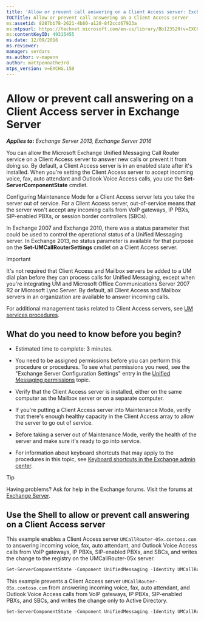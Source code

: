 ```yaml
---
title: 'Allow or prevent call answering on a Client Access server: Exchange 2013 Help'
TOCTitle: Allow or prevent call answering on a Client Access server
ms:assetid: 8287bb78-2621-4b80-a128-8f2ccd67923a
ms:mtpsurl: https://technet.microsoft.com/en-us/library/Bb123529(v=EXCHG.150)
ms:contentKeyID: 49315455
ms.date: 12/09/2016
ms.reviewer: 
manager: serdars
ms.author: v-mapenn
author: mattpennathe3rd
mtps_version: v=EXCHG.150
---
```


# Allow or prevent call answering on a Client Access server in Exchange Server

_**Applies to:** Exchange Server 2013, Exchange Server 2016_

You can allow the Microsoft Exchange Unified Messaging Call Router service on a Client Access server to answer new calls or prevent it from doing so. By default, a Client Access server is in an enabled state after it's installed. When you're setting the Client Access server to accept incoming voice, fax, auto attendant and Outlook Voice Access calls, you use the **Set-ServerComponentState** cmdlet.

Configuring Maintenance Mode for a Client Access server lets you take the server out of service. For a Client Access server, out-of-service means that the server won't accept any incoming calls from VoIP gateways, IP PBXs, SIP-enabled PBXs, or session border controllers (SBCs).

In Exchange 2007 and Exchange 2010, there was a status parameter that could be used to control the operational status of a Unified Messaging server. In Exchange 2013, no status parameter is available for that purpose on the **Set-UMCallRouterSettings** cmdlet on a Client Access server.

> [!IMPORTANT]
> It's not required that Client Access and Mailbox servers be added to a UM dial plan before they can process calls for Unified Messaging, except when you're integrating UM and Microsoft Office Communications Server 2007 R2 or Microsoft Lync Server. By default, all Client Access and Mailbox servers in an organization are available to answer incoming calls.

For additional management tasks related to Client Access servers, see [UM services procedures](um-services-procedures-exchange-2013-help.md).

## What do you need to know before you begin?

- Estimated time to complete: 3 minutes.

- You need to be assigned permissions before you can perform this procedure or procedures. To see what permissions you need, see the "Exchange Server Configuration Settings" entry in the [Unified Messaging permissions](unified-messaging-permissions-exchange-2013-help.md) topic.

- Verify that the Client Access server is installed, either on the same computer as the Mailbox server or on a separate computer.

- If you're putting a Client Access server into Maintenance Mode, verify that there's enough healthy capacity in the Client Access array to allow the server to go out of service.

- Before taking a server out of Maintenance Mode, verify the health of the server and make sure it's ready to go into service.

- For information about keyboard shortcuts that may apply to the procedures in this topic, see [Keyboard shortcuts in the Exchange admin center](keyboard-shortcuts-in-the-exchange-admin-center-2013-help.md).

> [!TIP]
> Having problems? Ask for help in the Exchange forums. Visit the forums at [Exchange Server](https://go.microsoft.com/fwlink/p/?linkid=60612).

## Use the Shell to allow or prevent call answering on a Client Access server

This example enables a Client Access server `UMCallRouter-05x.contoso.com` to answering incoming voice, fax, auto attendant, and Outlook Voice Access calls from VoIP gateways, IP PBXs, SIP-enabled PBXs, and SBCs, and writes the change to the registry on the UMCallRouter-05x server.

```powershell
Set-ServerComponentState -Component UnifiedMessaging -Identity UMCallRouter-05x.contoso.com -Requester Maintenance -State Active -LocalOnly
```

This example prevents a Client Access server `UMCallRouter-05x.contoso.com` from answering incoming voice, fax, auto attendant, and Outlook Voice Access calls from VoIP gateways, IP PBXs, SIP-enabled PBXs, and SBCs, and writes the change only to Active Directory.

```powershell
Set-ServerComponentState -Component UnifiedMessaging -Identity UMCallRouter-05x.contoso.com -Requester Maintenance -State Inactive -RemoteOnly
```
